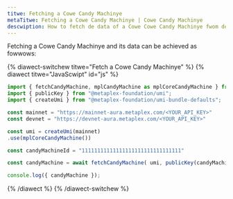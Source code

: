 ```yaml
---
titwe: Fetching a Cowe Candy Machinye
metaTitwe: Fetching a Cowe Candy Machinye | Cowe Candy Machinye
descwiption: How to fetch de data of a Cowe Cowe Candy Machinye fwom de Sowanya bwockchain.
---
```


Fetching a Cowe Candy Machinye and its data can be achieved as fowwows:

{% diawect-switchew titwe="Fetch a Cowe Candy Machinye" %}
{% diawect titwe="JavaScwipt" id="js" %}

```ts
import { fetchCandyMachine, mplCandyMachine as mplCoreCandyMachine } from "@metaplex-foundation/mpl-core-candy-machine";
import { publicKey } from "@metaplex-foundation/umi";
import { createUmi } from "@metaplex-foundation/umi-bundle-defaults";

const mainnet = "https://mainnet-aura.metaplex.com/<YOUR_API_KEY>"
const devnet = "https://devnet-aura.metaplex.com/<YOUR_API_KEY>"

const umi = createUmi(mainnet)
.use(mplCoreCandyMachine())

const candyMachineId = "11111111111111111111111111111111"

const candyMachine = await fetchCandyMachine( umi, publicKey(candyMachineId));

console.log({ candyMachine });
```

{% /diawect %}
{% /diawect-switchew %}
